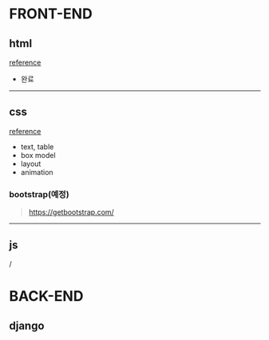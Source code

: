 # FRONT-END
## html
[reference](https://developer.mozilla.org/ko/)
* 완료   
***
## css
[reference](https://www.codingfactory.net/)
* text, table
* box model
* layout
* animation   

### bootstrap(예정)
>https://getbootstrap.com/
***
## js   
/

# BACK-END
## django

